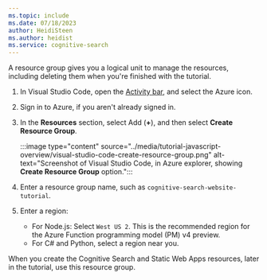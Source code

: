 ```yaml
---
ms.topic: include
ms.date: 07/18/2023
author: HeidiSteen
ms.author: heidist
ms.service: cognitive-search
---
```


A resource group gives you a logical unit to manage the resources, including deleting them when you're finished with the tutorial.

1. In Visual Studio Code, open the [Activity bar](https://code.visualstudio.com/docs/getstarted/userinterface), and select the Azure icon. 
1. Sign in to Azure, if you aren't already signed in.
1. In the **Resources** section, select Add (**+**), and then select **Create Resource Group**.

    :::image type="content" source="../media/tutorial-javascript-overview/visual-studio-code-create-resource-group.png" alt-text="Screenshot of Visual Studio Code, in Azure explorer, showing **Create Resource Group** option.":::
1. Enter a resource group name, such as `cognitive-search-website-tutorial`. 
1. Enter a region:

   * For Node.js: Select `West US 2`. This is the recommended region for the Azure Function programming model (PM) v4 preview. 
   * For C# and Python, select a region near you.

When you create the Cognitive Search and Static Web Apps resources, later in the tutorial, use this resource group. 

